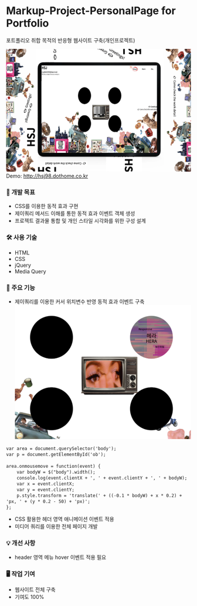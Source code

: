 # Markup-Project-PersonalPage for Portfolio
포트폴리오 취합 목적의 반응형 웹사이트 구축(개인프로젝트)

![목업](https://github.com/SeonJin-H/personal/blob/main/mockup.png)
Demo: <http://hsj98.dothome.co.kr>


### 📑 개발 목표
* CSS를 이용한 동적 효과 구현 
* 제이쿼리 메서드 이해를 통한 동적 효과 이벤트 객체 생성
* 프로젝트 결과물 통합 및 개인 스타일 시각화를 위한 구성 설계 


### 🛠️ 사용 기술
* HTML
* CSS
* jQuery
* Media Query 


### 💎 주요 기능
* 제이쿼리를 이용한 커서 위치변수 반영 동적 효과 이벤트 구축
![작동예시](https://github.com/SeonJin-H/personal/blob/main/event.png)
~~~
var area = document.querySelector('body');
var p = document.getElementById('ob');

area.onmousemove = function(event) {   
    var bodyW = $("body").width();
    console.log(event.clientX + ', ' + event.clientY + ', ' + bodyW);    
    var x = event.clientX;
    var y = event.clientY;
    p.style.transform = 'translate(' + ((-0.1 * bodyW) + x * 0.2) + 'px, ' + (y * 0.2 - 50) + 'px)';
}; 
~~~

* CSS 활용한 헤더 영역 애니메이션 이벤트 적용
* 미디어 쿼리를 이용한 전체 페이지 개발


### 💡 개선 사항
* header 영역 메뉴 hover 이벤트 적용 필요

### 🖥️ 작업 기여
* 웹사이트 전체 구축
* 기여도 100%



